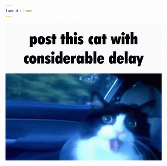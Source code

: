 ```yaml
---
layout: home
---
```


[![post this cat with considerable delay](/static/img/delay-cat.gif)](https://discord.gg/math)
